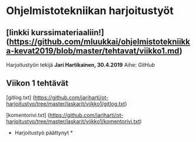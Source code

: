 # Ohjelmistotekniikan harjoitustyöt
## [linkki kurssimateriaaliin!] (https://github.com/mluukkai/ohjelmistotekniikka-kevat2019/blob/master/tehtavat/viikko1.md)
Harjoitustyön tekijä **Jari Hartikainen, 30.4.2019**
Aihe: *GitHub*
## Viikon 1 tehtävät
[gitlog.txt] (https://github.com/jariharti/ot-harjoitustyo/tree/master/laskarit/viikko1/gitlog.txt)

[komentorivi.txt] (https://github.com/jariharti/ot-harjoitustyo/tree/master/laskarit/viikko1/komentorivi.txt)

* Harjoitustyö päättynyt *
